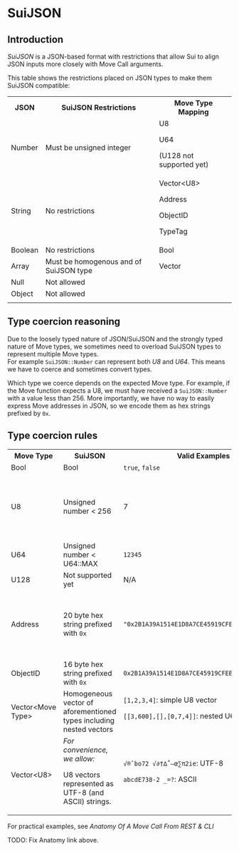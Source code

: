 
# SuiJSON

## Introduction

*SuiJSON* is a JSON-based format with restrictions that allow Sui to align JSON inputs more closely with Move Call arguments.

This table shows the restrictions placed on JSON types to make them SuiJSON compatible:

<table>
  <tr>
   <th>JSON
   </th>
   <th>SuiJSON Restrictions
   </th>
   <th>Move Type Mapping
   </th>
  </tr>
  <tr>
   <td>Number
   </td>
   <td>Must be unsigned integer
   </td>
   <td>U8

U64

(U128 not supported yet)
   </td>
  </tr>
  <tr>
   <td>String
   </td>
   <td>No restrictions
   </td>
   <td>Vector&lt;U8>

Address

ObjectID

TypeTag
   </td>
  </tr>
  <tr>
   <td>Boolean
   </td>
   <td>No restrictions
   </td>
   <td>Bool
   </td>
  </tr>
  <tr>
   <td>Array
   </td>
   <td>Must be homogenous and of SuiJSON type
   </td>
   <td>Vector
   </td>
  </tr>
  <tr>
   <td>Null
   </td>
   <td>Not allowed
   </td>
   <td>
   </td>
  </tr>
  <tr>
   <td>Object
   </td>
   <td>Not allowed
   </td>
   <td>
   </td>
  </tr>
    <tr>
   <td>
   </td>
   <td>
   </td>
   <td>
   </td>
  </tr>
</table>

## Type coercion reasoning

Due to the loosely typed nature of JSON/SuiJSON and the strongly typed nature of Move types, we sometimes need to overload SuiJSON types to represent multiple Move types. \
For example `SuiJSON::Number` can represent both _U8_ and _U64_. This means we have to coerce and sometimes convert types.

Which type we coerce depends on the expected Move type. For example, if the Move function expects a U8, we must have received a `SuiJSON::Number` with a value less than 256. More importantly, we have no way to easily express Move addresses in JSON, so we encode them as hex strings prefixed by `0x`.

## Type coercion rules

<table>
  <tr>
   <th>Move Type
   </th>
   <th>SuiJSON
   </th>
   <th>Valid Examples
   </th>
   <th>Invalid Examples
   </th>
  </tr>
  <tr>
   <td>Bool
   </td>
   <td>Bool
   </td>
   <td><code>true</code>, <code>false</code>
   </td>
   <td>
   </td>
  </tr>
  <tr>
   <td>U8
   </td>
   <td>Unsigned number &lt; 256
   </td>
   <td>7
   </td>
   <td><code>-5</code>: negative not allowed

<code>3.9</code>: float now allowed

<code>NaN</code>: not allowed

<code>300</code>: U8 must be less than 256

   </td>
  </tr>
  <tr>
   <td>U64
   </td>
   <td>Unsigned number &lt; U64::MAX
   </td>
   <td><code>12345</code>
   </td>
   <td><code>184467440737095516159</code>: must be less than U64::MAX
   </td>
  </tr>
  <tr>
   <td>U128
   </td>
   <td>Not supported yet
   </td>
   <td>N/A
   </td>
   <td>
   </td>
  </tr>
  <tr>
   <td>Address
   </td>
    <td>20 byte hex string prefixed with <code>0x</code>
   </td>
   <td><code>"0x2B1A39A1514E1D8A7CE45919CFEB4FEE70B4E011"</code>
   </td>
   <td><code>"0x2B1A39"</code>: string too short

<code>"2B1A39A1514E1D8A7CE45919CFEB4FEE70B4E011"</code>: missing <code>0x</code> prefix

<code>"0xG2B1A39A1514E1D8A7CE45919CFEB4FEE70B4E01"</code>: invalid hex char <code>G</code>
   </td>
  </tr>
  <tr>
   <td>ObjectID
   </td>
   <td>16 byte hex string prefixed with <code>0x</code>
   </td>
   <td><code>0x2B1A39A1514E1D8A7CE45919CFEB4FEE</code>
   </td>
   <td>Similar to above
   </td>
  </tr>
  <tr>
   <td>Vector&lt;Move Type>
   </td>
   <td>Homogeneous vector of aforementioned types including nested vectors
   </td>
   <td><code>[1,2,3,4]</code>: simple U8 vector

<code>[[3,600],[],[0,7,4]]</code>: nested U64 vector

   </td>
   <td><code>[1,2,3,false]</code>: not homogenous

<code>[1,2,null,4]</code>: invalid elements
   </td>
  </tr>
  <tr>
   <td>Vector&lt;U8>
   </td>
   <td><em>For convenience, we allow:</em>

U8 vectors represented as UTF-8 (and ASCII) strings.

   </td>
   <td><code>√®ˆbo72 √∂†∆˚–œ∑π2ie</code>: UTF-8

   <code>abcdE738-2 _=?</code>: ASCII

   </td>
   <td>TODO: Complete invalid example.
   </td>
  </tr>
</table>

For practical examples, see _Anatomy Of A Move Call From REST & CLI_

TODO: Fix Anatomy link above.
